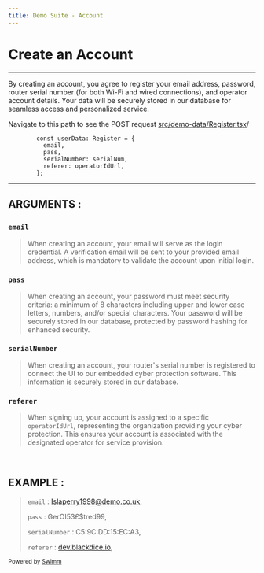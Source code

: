 ```yaml
---
title: Demo Suite - Account
---
```

# Create an Account

<SwmSnippet path="/src/demo-data/Register.tsx" line="249">

---

By creating an account, you agree to register your email address, password, router serial number (for both Wi-Fi and wired connections), and operator account details. Your data will be securely stored in our database for seamless access and personalized service.

Navigate to this path to see the POST request <SwmPath>[src/demo-data/Register.tsx](/src/demo-data/Register.tsx)</SwmPath>/

```tsx
        const userData: Register = {
          email,
          pass,
          serialNumber: serialNum,
          referer: operatorIdUrl,
        };
```

---

</SwmSnippet>

## ARGUMENTS :

### <SwmToken path="/src/demo-data/Register.tsx" pos="250:1:1" line-data="          email,">`email`</SwmToken>&nbsp;

> When creating an account, your email will serve as the login credential. A verification email will be sent to your provided email address, which is mandatory to validate the account upon initial login.

### <SwmToken path="/src/demo-data/Register.tsx" pos="251:1:1" line-data="          pass,">`pass`</SwmToken>

> When creating an account, your password must meet security criteria: a minimum of 8 characters including upper and lower case letters, numbers, and/or special characters. Your password will be securely stored in our database, protected by password hashing for enhanced security.

### <SwmToken path="/src/demo-data/Register.tsx" pos="252:1:1" line-data="          serialNumber: serialNum,">`serialNumber`</SwmToken>

> When creating an account, your router's serial number is registered to connect the UI to our embedded cyber protection software. This information is securely stored in our database.

### <SwmToken path="/src/demo-data/Register.tsx" pos="253:1:1" line-data="          referer: operatorIdUrl,">`referer`</SwmToken>

> When signing up, your account is assigned to a specific <SwmToken path="/src/demo-data/Register.tsx" pos="253:4:4" line-data="          referer: operatorIdUrl,">`operatorIdUrl`</SwmToken>, representing the organization providing your cyber protection. This ensures your account is associated with the designated operator for service provision.

&nbsp;

## EXAMPLE :

> <SwmToken path="/src/demo-data/Register.tsx" pos="250:1:1" line-data="          email,">`email`</SwmToken> : [Islaperry1998@demo.co.uk](mailto:Islaperry1998@demo.co.uk),
>
> <SwmToken path="/src/demo-data/Register.tsx" pos="251:1:1" line-data="          pass,">`pass`</SwmToken> : GerOI53£$tred99,
>
> <SwmToken path="/src/demo-data/Register.tsx" pos="252:1:1" line-data="          serialNumber: serialNum,">`serialNumber`</SwmToken> : C5:9C:DD:15:EC:A3,
>
> <SwmToken path="/src/demo-data/Register.tsx" pos="253:1:1" line-data="          referer: operatorIdUrl,">`referer`</SwmToken> : [dev.blackdice.io](http://dev.blackdice.io),

<SwmMeta version="3.0.0" repo-id="Z2l0aHViJTNBJTNBRGVtby1TdWl0ZSUzQSUzQWFqYXlTYXNhbg==" repo-name="Demo-Suite"><sup>Powered by [Swimm](https://app.swimm.io/)</sup></SwmMeta>
